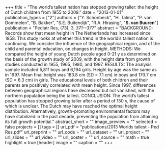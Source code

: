 +++
title = "The world’s tallest nation has stopped growing taller: the height of Dutch children from 1955 to 2009."
date = "2013-01-01"
publication_types = ["2"]
authors = ["Y. Schonbeck", "H. Talma", "P. van Dommelen", "B. Bakker", "S.E. Buitendijk", "R.A. Hirasing", "**S. van Buuren**"]
publication = "Pediatr Res, (73), 3, _371--377_"
abstract = "BACKGROUND: Records show that mean height in The Netherlands has increased since 1858. This study looks at whether this trend in the world’s tallest nation is continuing. We consider the influence of the geographical region, and of the child and parental education, on changes in height. METHODS: We compared the height of young Dutch people aged 0-21 y as determined on the basis of the growth study of 2009, with the height data from growth studies conducted in 1955, 1965, 1980, and 1997. RESULTS: The analysis sample included 5,811 boys and 6,194 girls. Height by age was the same as in 1997. Mean final height was 183.8 cm (SD = 7.1 cm) in boys and 170.7 cm (SD = 6.3 cm) in girls. The educational levels of both children and their parents are positively correlated with mean height. Since 1997, differences between geographical regions have decreased but not vanished, with the northern population being the tallest. CONCLUSION: The world’s tallest population has stopped growing taller after a period of 150 y, the cause of which is unclear. The Dutch may have reached the optimal height distribution. Alternatively, growth-promoting environmental factors may have stabilized in the past decade, preventing the population from attaining its full growth potential."
abstract_short = ""
image_preview = ""
selected = false
projects = []
tags = []
url_pdf = "publications/2013 Worlds tallest - Ped Res.pdf"
url_preprint = ""
url_code = ""
url_dataset = ""
url_project = ""
url_slides = ""
url_video = ""
url_poster = ""
url_source = ""
math = true
highlight = true
[header]
image = ""
caption = ""
+++
